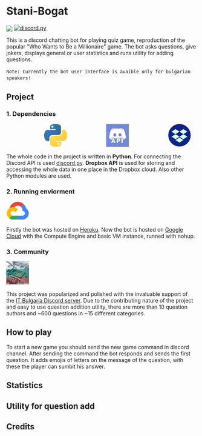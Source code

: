 # Stani-Bogat

  <a>
      <img src="https://i.imgur.com/WX5gvAa.png" align="center">
  </a>

  <a href="https://github.com/Rapptz/discord.py/">
      <img src="https://img.shields.io/badge/discord-py-blue.svg" alt="discord.py">
  </a>

This is a discord chatting bot for playing quiz game, reproduction of the popular "Who Wants to Be a Millionaire" game.
The bot asks questions, give jokers, displays general or user statistics and runs utility for adding questions.

`Note: Currently the bot user interface is avaible only for bulgarian speakers!`

## Project

### 1. Dependencies
<div display="inline-block">
  <a >
      <img style="margin-left: 100px" width=60 src="docs/assets/python_logo.png">
  </a>
  <a >
      <img style="margin-left: 100px" width=60 src="docs/assets/discord_api_logo.png">
  </a>
  <a>
      <img style="margin-left: 100px" width=60 src="docs/assets/dropbox_logo.png">
  </a>
</div>

The whole code in the project is written in **Python**.
For connecting the Discord API is used [discord.py](https://github.com/Rapptz/discord.py "Popular Discord API wrapper written in Python").
**Dropbox API** is used for storing and accessing the whole data in one place in the Dropbox cloud. Also other Python modules are used.


### 2. Running enviorment
<div>
  <a>
      <img width=60 src="docs/assets/google_cloud_logo.png">
  </a>
</div>

Firstly the bot was hosted on [Heroku](https://www.heroku.com).
Now the bot is hosted on [Google Cloud](https://cloud.google.com) with the Compute Engine and basic VM instance, runned with nohup.

### 3. Community
<div>
  <a>
      <img width=60 src="docs/assets/IT_bulgaria_logo.webp">
  </a>
</div>

This project was popularized and polished with the invaluable support of the [IT Bulgaria Discord server](http://discord.gg/dRrdYQf "Largest IT bulgarian Discord server").
Due to the contributing nature of the project and easy to use question addition utility, there are more than 10 question authors and ~600 questions in ~15 different categories.

## How to play

To start a new game you should send the new game command in discord channel. After sending the command the bot responds and sends the first question. It adds emojis of letters on the message of the question, with these the player can sumbit his answer.

<div>
  <a>
  </a>
</div>


## Statistics

## Utility for question add

## Credits
